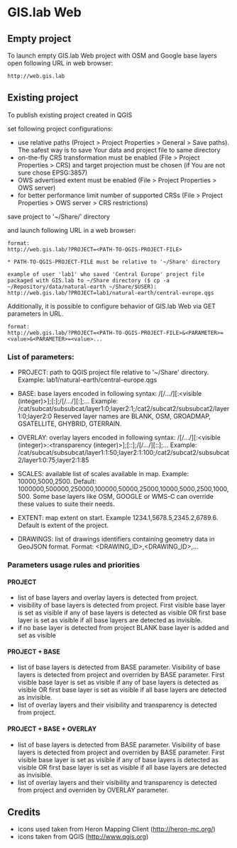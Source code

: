 # GIS.lab Web
## Empty project
To launch empty GIS.lab Web project with OSM and Google base layers open following URL in web
browser:

```
http://web.gis.lab
```

## Existing project
To publish existing project created in QGIS

set following project configurations:

 * use relative paths (Project > Project Properties > General > Save paths). The safest way is to save Your data and project
   file to same directory
 * on-the-fly CRS transformation must be enabled (File > Project Properties > CRS) and target projection
   must be chosen (if You are not sure chose EPSG:3857)
 * OWS advertised extent must be enabled (File > Project Properties > OWS server)
 * for better performance limit number of supported CRSs (File > Project Properties > OWS server > CRS restrictions)

save project to '~/Share/<USERNAME>' directory

and launch following URL in a web browser:
```
format:
http://web.gis.lab/?PROJECT=<PATH-TO-QGIS-PROJECT-FILE>

* PATH-TO-QGIS-PROJECT-FILE must be relative to '~/Share' directory

example of user 'lab1' who saved 'Central Europe' project file packaged with GIS.lab to ~/Share directory ($ cp -a ~/Repository/data/natural-earth ~/Share/$USER):
http://web.gis.lab/?PROJECT=lab1/natural-earth/central-europe.qgs

```

Additionally, it is possible to configure behavior of GIS.lab Web via GET parameters in URL.
```
format:
http://web.gis.lab/?PROJECT=<PATH-TO-QGIS-PROJECT-FILE>&<PARAMETER>=<value>&<PARAMETER>=<value>...

```

### List of parameters:
 * PROJECT: path to QGIS project file relative to '~/Share' directory. Example: lab1/natural-earth/central-europe.qgs

 * BASE: base layers encoded in following syntax: /[<category name>/.../]<layer name>[:<visible (integer)>];<layer name>[:<visible>];/[<category name>/.../]<layer name>[:<visible>];... Example: /cat/subcat/subsubcat/layer1:0;layer2:1;/cat2/subcat2/subsubcat2/layer1:0;layer2:0 Reserved layer names are BLANK, OSM, GROADMAP, GSATELLITE, GHYBRID, GTERRAIN.

 * OVERLAY: overlay layers encoded in following syntax: /[<category name>/.../]<layer name>[:<visible (integer)>:<transparency (integer)>];<layer name>[:<visible>:<transparency>];/[<category name>/.../]<layer name>[:<visible>:<transparency>];... Example: /cat/subcat/subsubcat/layer1:1:50;layer2:1:100;/cat2/subcat2/subsubcat2/layer1:0:75;layer2:1:85

 * SCALES: available list of scales available in map. Example: 10000,5000,2500. Default: 1000000,500000,250000,100000,50000,25000,10000,5000,2500,1000,500. Some base layers like OSM, GOOGLE or WMS-C can override these values to suite their needs.
 
 * EXTENT: map extent on start. Example 1234.1,5678.5,2345.2,6789.6. Default is extent of the project.
 
 * DRAWINGS: list of drawings identifiers containing geometry data in GeoJSON format. Format: <DRAWING_ID>,<DRAWING_ID>,...


### Parameters usage rules and priorities
#### PROJECT
* list of base layers and overlay layers is detected from project.
* visibility of base layers is detected from project. First visible base layer is set as visible if any of base layers is detected as visible OR first base layer is set as visible if all base layers are detected as invisible.
* if no base layer is detected from project BLANK base layer is added and set as visible

#### PROJECT + BASE
* list of base layers is detected from BASE parameter. Visibility of base layers is detected from project and overriden by BASE parameter. First visible base layer is set as visible if any of base layers is detected as visible OR first base layer is set as visible if all base layers are detected as invisible.
* list of overlay layers and their visibility and transparency is detected from project.

#### PROJECT + BASE + OVERLAY
* list of base layers is detected from BASE parameter. Visibility of base layers is detected from project and overriden by BASE parameter. First visible base layer is set as visible if any of base layers is detected as visible OR first base layer is set as visible if all base layers are detected as invisible.
* list of overlay layers and their visibility and transparency is detected from project and overriden by OVERLAY parameter. 


## Credits
 * icons used taken from Heron Mapping Client (http://heron-mc.org/)
 * icons taken from QGIS (http://www.qgis.org)
